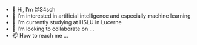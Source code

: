 - 👋 Hi, I’m @S4sch
- 👀 I’m interested in artificial intelligence and especially machine learning
- 🌱 I’m currently studying at HSLU in Lucerne
- 💞️ I’m looking to collaborate on ...
- 📫 How to reach me ...

<!---
S4sch/S4sch is a ✨ special ✨ repository because its `README.md` (this file) appears on your GitHub profile.
You can click the Preview link to take a look at your changes.
--->
